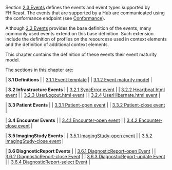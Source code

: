 Section [2.3 Events](2-3-Events.html) defines the events and event types supported by FHIRcast. The events that are supported by a Hub are communicated using the conformance endpoint (see [Conformance](2-7-Conformance.html)).

Although [2.3 Events](2-3-Events.html) provides the base definition of the events, many commonly used events extend on this base definition. Such extension include the definition of profiles on the resourcese used in context elements and the definition of additional context elements. 

This chapter contains the definition of these events their event maturity model.  

The sections in this chapter are:

| **3.1 Definitions** |
| [3.1.1 Event template](3-1-1-template.html) |
| [3.1.2 Event maturity model](3-1-2-eventmaturitymodel.html) |

| **3.2 Infrastructure Events** |
| [3.2.1 SyncError event](3-2-1-SyncError.html) |
| [3.2.2 Heartbeat.html event](3-2-2-Heartbeat.html) |
| [3.2.3 UserLogout.html event](3-2-3-UserLogout.html) |
| [3.2.4 UserHibernate.html event](3-2-4-UserHibernate.html) |

| **3.3 Patient Events** |
| [3.3.1 Patient-open event](3-3-1-Patient-open.html) |
| [3.3.2 Patient-close event](3-3-2-Patient-close.html) |

| **3.4 Encounter Events** |
| [3.4.1 Encounter-open event](3-4-1-Encounter-open.html) |
| [3.4.2 Encounter-close event](3-4-2-Encounter-close.html) |

| **3.5 ImagingStudy Events** |
| [3.5.1 ImagingStudy-open event](3-5-1-ImagingStudy-open.html) |
| [3.5.2 ImagingStudy-close event](3-5-2-ImagingStudy-close.html) |

| **3.6 DiagnosticReport Events** |
| [3.6.1 DiagnosticReport-open Event](3-6-1-DiagnosticReport-open.html) |
| [3.6.2 DiagnosticReport-close Event](3-6-2-DiagnosticReport-close.html) |
| [3.6.3 DiagnosticReport-update Event](3-6-3-DiagnosticReport-update.html) |
| [3.6.4 DiagnosticReport-select Event](3-6-4-DiagnosticReport-select.html) |
